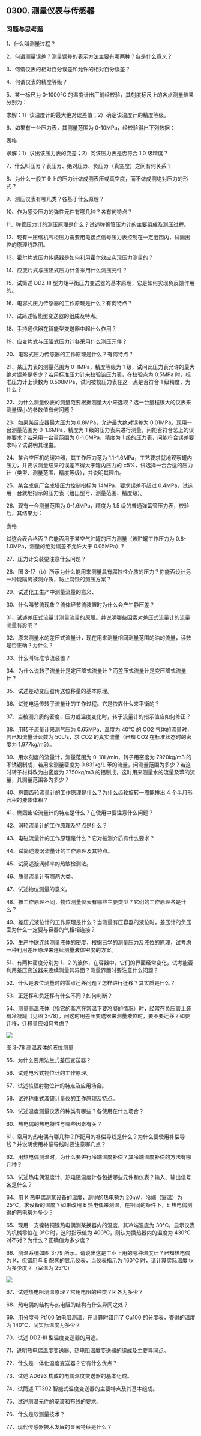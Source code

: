 ## 0300. 测量仪表与传感器

### 习题与思考题

1、什么叫测量过程？

2、何谓测量误差？测量误差的表示方法主要有哪两种？各是什么意义？

3、何谓仪表的相对百分误差和允许的相对百分误差？

4、何谓仪表的精度等级？

5、某一标尺为 0-1000℃ 的温度计出厂前经校验，其刻度标尺上的各点测量结果分别为：

求解：1）该温度计的最大绝对误差值；2）确定该温度计的精度等级。

6、如果有一台压力表，其测量范围为 0-10MPa，经校验得出下列数据：

表格

求解：1）求出该压力表的变差；2）问该压力表是否符合 1.0 级精度？

7、什么叫压カ？表压カ、绝对压カ、负压カ（真空度）之间有何关系？

8、为什么一般工业上的压力计做成测表压或真空度，而不做成测绝对压力的形式？

9、测压仪表有哪几类？各基于什么原理？

10、作为感受压力的弹性元件有哪几种？各有何特点？

11、弹管压力计的测压原理是什么？试述弹篑管压力计的主要组成及测压过程。

12、现有一压缩机气柜压力需要用电接点信号压力表控制在一定范围内，试画出控的原理线路图。

13、霍尔片式压力传感器是如何利用霍尔效应实现压力测量的？

14、应变片式与压阻式压力计各采用什么测压元件？

15、试筒述 DDZ-Ⅲ 型力矩平衡压力变送器的基本原理，它是如何实现负反馈作用的。

16、电容式压力传感器的工作原理是什么？有何特点？

17、试简述智能型变送器的组成及特点。

18、手持通信器在智能型变送器中起什么作用？

19、应变片式与压阻式压力计各采用什么测压元件？

20、电容式压力传感器的工作原理是什么？有何特点？

21、某压力表的测量范围为 0-1MPa，精度等级为 1 级，试问此压力表允许的最大绝对误差是多少？若用标准压力计来校验该压力表，在校验点为 0.5MPa 时，标准压力计上读数为 0.508MPa，试问被校压力表在这一点是否符合 1 级精度，为什么？

22、为什么测量仪表的测量范要根据测量大小来选取？选一台量程很大的仪表来测量很小的参数值有何问题？

23、如果某反应器最大压力为 0.8MPa，允许最大绝对误差为 0.01MPa。现用一台测量范围为 0-1.6MPa，精度为 1 级的压力表来进行测量，问能否符合艺上的误差要求？若采用一台量范围为 0-1.0MPa，精度为 1 级的压力表，问能符合误差要求吗？试说明其理由。

24、某台空压机的缓冲器，其工作压力范为 1.1-1.6MPa，工艺要求就地观察罐内压力，并要求测量结果的误差不得大于罐内压力的 ±5%，试选择一台合适的压力计（类型、测量范围、精度等级），并说明其理由。

25、某合成氨厂合成塔压力控制指标为 14MPa，要求误差不超过 0.4MPa，试选用一台就地指示的压力表（给出型号、测量范围、精度级）。

26、现有一合测量范围为 0-1.6MPa，精度为 1.5 级的普通弹簧管压力表，校验后，其结果为：

表格

试这合表合格否？它能否用于某空气贮罐的压力测量（该贮罐工作压力为 0.8-1.0MPa，测量的绝对误差不允许大于 0.05MPa）?

27、压力计安装要注意什么问题？

28、图 3-17（b）所示为什么能用来测量具有腐蚀性介质的压力？你能否设计另一种能隔离被测介质，防止腐蚀的测压方案？

29、试述化工生产中测量流量的意义、

30、什么叫节流现象？流体经节流装置时为什么会产生静压差？

31、试述差压式流量计测量流量的原理。并说明哪些因素对差压式流量计的流量测量有影响？

32、原来测量水的差压式流量计，现在用来测量相同测量范围的油的流量，读数是否正确？为什么？

33、什么叫标准节流装置？

34、为什么说转子流量计是定压降式流量计？而差压式流量计是变压降式流量计？

35、试述差动变压器传送位移量的基本原理。

36、试述电远传转子流量计的工作过程。它是依靠什么来平衡的？

37、当被测介质的密度、压力或温度变化时，转子流量计的指示值应如何修正？

38、用转子流量计来测气压为 0.65MPa、温度为 40℃ 的 CO2 气体的流量时，若已知流量计读数为 50L/s，求 CO2 的真实流量（已知 CO2 在标准状态时的密度为 1.977kg/m3）。

39、用水刻度的流量计，测量范围为 0-10L/min，转子用密度为 7920kg/m3 的不锈钢制成，若用来测量密度为 0.831kg/L 苯的流量，问测量范围为多少？若这时转子材料改为由密度为 2750kg/m3 的铝制成，这时用来测量水的流量及苯的流量，其测量范围各为多少？

40、椭圆齿轮流量计的工作原理是什么？为什么齿轮旋转一周能排出 4 个半月形容积的液体体积？

41、椭圆齿轮流量计的特点是什么？在使用中要注意什么问题？

42、涡轮流量计的工作原理及特点是什么？

43、电磁流量计的工作原理是什么？它对被测介质有什么要求？

44、试简述漩涡流量计的工作原理及其特点。

45、试简述漩涡频率的热敏检测法。

46、质量流量计有哪两大类。

47、试述物位测量的意义。

48、按工作原理不同，物位测量仪表有哪些主要类型？它们的工作原理各是什么？

49、差压式液位计的工作原理是什么？当测量有压容器的液位时，差压计的负压室为什么一定要与容器的气相相连接？

50、生产中欲连续测量液体的密度，根据已学的测量压力及液位的原理，试考虑一种利用差压原理来连续测量液体密度的方案。

51、有两种密度分别为 1、2 的液体，在容器中，它们的界面经常变化，试考能否利用差压变送器来连续测量其界面？测量界面时要注意什么问题？

52、什么是液位测量时的零点迁移问题？怎样进行迁移？其实质是什么？

53、正迁移和负迁移有什么不同？如何判断？

54、测量高温液体（指它的蒸汽在常温下要冷凝的情况）时，经常在负压管上装有冷凝罐（见图 3-78），问这时用差压变送器来测量液位时，要不要迁移？如要迁移，迁移量应如何考虑？

![](./res/2021001.png)

图 3-78 高温液体的液位测量

55、为什么要用法兰式差压变送器？

56、试述电容式物位计的工作原理。

57、试述核辐射物位计的特点及应用场合。

58、试述称重式液罐计量仪的工作原理及特点。

59、试述温度测量仪表的种类有哪些？各使用在什么场合？

60、热电偶的热电特性与哪些因素有关？

61、常用的热电偶有哪几种？所配用的补偿导线是什么？为什么要使用补偿导线？并说明使用补偿导线时要注意哪几点？

62、用热电偶测温时，为什么要进行冷端温度补偿？其冷端温度补偿的方法有哪几种？

63、试述热电偶温度计、热电阻温度计各包括哪些元件和仪表？输入、输出信号各是什么？

64、用 K 热电偶测某设备的温度，测得的热电勢为 20mV，冷端（室温）为 25℃，求设备的温度？如果改用 E 热电偶来测温，在相同的条件下，E 热电偶测得的热电勢为多少？

65、现用一支镍铬铜镍热电偶测某换器内的温度，其冷端温度为 30℃，显示仪表的机械零位在 0℃ 时，这时指示值为 400℃，则认为换热器内的温度为 430℃ 对不对？为什么？正确值为多少度？

66、测温系统如图 3-79 所示。请说出这是工业上用的哪种温度计？已知热电偶为 K，但错用与 E 配套的显示仪表，当仪表指示为 160℃ 时，请计算实际温度 tx 为多少度？（室温为 25℃)

![](./res/2021002.png)

67、试述热电阻测温原理？常用电阻的种类？R 各为多少？

68、热电偶的结构与热电阻的结构有什么异同之处？

69、用分度号 Pt100 铂电阻测温，在计算时错用了 Cu100 的分度表，査得的温度为 140℃，间实际温度为多少？

70、试述 DDZ-Ⅲ 型温度变送器的用途。

71、说明热电偶温度变送器、热电阻温度变送器的组成及主要异同点。

72、什么是一体化温度变送器？它有什么优点？

73、试述 AD693 构成的电偶温度变送器的基本组成。

74、试筒述 TT302 智能式温度变送器的主要特点及其基本组成。

75、试述测温元件的安装和布线的要求。

76、什么是软测量技术？

77、现代传感器技术发展的显著特征是什么？